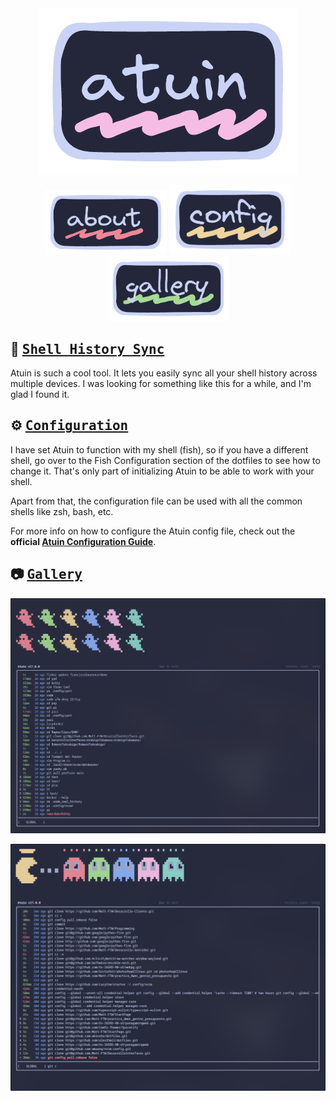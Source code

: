 <div align="center">
<a href=""><img src="./title.png"></a>
</div>

<p align="center">
  <a href="#about"><img width="195px" src="../../../.github/assets/images/dotfiles-about.png"></a>
  <a href="#config"><img width="195px" src="../../../.github/assets/images/dotfiles-config.png"></a>
  <a href="#gallery"><img width="195px" src="../../../.github/assets/images/dotfiles-gallery.png"></a>
</p>

## :arrows_counterclockwise: <samp>[Shell History Sync](#arrows_counterclockwise-about)</samp>

Atuin is such a cool tool. It lets you easily sync all your shell history across multiple devices. I was looking for something like this for a while, and I'm glad I found it.

## :gear: <samp>[Configuration](#gear-config)</samp>

I have set Atuin to function with my shell (fish), so if you have a different shell, go over to the Fish Configuration section of the dotfiles to see how to change it.
That's only part of initializing Atuin to be able to work with your shell.

Apart from that, the configuration file can be used with all the common shells like zsh, bash, etc.

For more info on how to configure the Atuin config file, check out the **official [Atuin Configuration Guide](https://atuin.sh/docs/config/)**.

## :camera: <samp>[Gallery](#camera-gallery)</samp>

![overview-1](./overview-1.png)

![overview-2](./overview-2.png)
